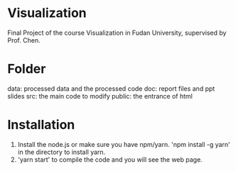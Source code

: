 # Visualization
Final Project of the course Visualization in Fudan University, supervised by Prof. Chen.
# Folder
data: processed data and the processed code
doc: report files and ppt slides
src: the main code to modify
public: the entrance of html
# Installation
1. Install the node.js or make sure you have npm/yarn. 'npm install -g yarn' in the directory to install yarn.
2. 'yarn start' to compile the code and you will see the web page.
